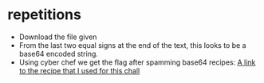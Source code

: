 # repetitions
- Download the file given
- From the last two equal signs at the end of the text, this looks to be a base64 encoded string.
- Using cyber chef we get the flag after spamming base64 recipes: [A link to the recipe that I used for this chall](https://gchq.github.io/CyberChef/#recipe=From_Base64('A-Za-z0-9%2B/%3D',true,false)From_Base64('A-Za-z0-9%2B/%3D',true,false)From_Base64('A-Za-z0-9%2B/%3D',true,false)To_Base64('A-Za-z0-9%2B/%3D')From_Base64('A-Za-z0-9%2B/%3D',true,false)From_Base64('A-Za-z0-9%2B/%3D',true,false)From_Base64('A-Za-z0-9%2B/%3D',true,false)From_Base64('A-Za-z0-9%2B/%3D',true,false))